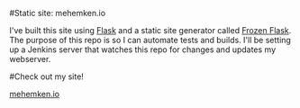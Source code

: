 #Static site: mehemken.io

I've built this site using [Flask][1] and a static site generator called [Frozen Flask][2]. The purpose of this repo is so I can automate tests and builds. I'll be setting up a Jenkins server that watches this repo for changes and updates my webserver.

#Check out my site!

[mehemken.io][3]

[1]: http://flask.pocoo.org/                  "Flask"
[2]: http://pythonhosted.org/Frozen-Flask/    "Frozen"
[3]: http://mehemken.io/                      "Marco"
